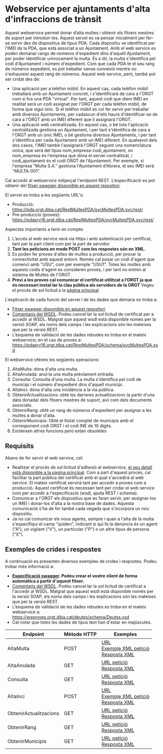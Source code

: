 # Webservice per ajuntaments d'alta d'infraccions de trànsit

Aquest webservice permet donar d’alta multes i obtenir els fitxers mestres de suport per introduir-les. Aquest servei es va pensar inicialment per fer-se servir des de dispositius de tipus PDA. Cada dispositiu ve identificat per l'IMEI de la PDA, que està associat a un Ajuntament. Amb el web service es poden demanar rangs de números d'expedient dins d'aquell Ajuntament, per poder identificar unívocament la multa. És a dir, la multa s'identifica pel codi d'Ajuntament i número d'expedient. Com que cada PDA té el seu rang de números expedient, es pot treballar sense connexió mentre no s'exhaureixi aquest rang de números. Aquest web service, però, també pot ser cridat des de:
* Una aplicació per a telèfon mòbil. En aquest cas, cada telèfon mòbil treballarà amb un Ajuntament concret, i s'identificarà de cara a l'ORGT com si fos una PDA "virtual". Per tant, aquest codi que diem IMEI en realitat serà un codi assignat per l'ORGT per cada telèfon mòbil, de forma que sigui únic. Si el telèfon mòbil es vol fer servir per treballar amb diversos Ajuntaments, per cadascun d'ells haurà d'identificar-se de cara a l'ORGT amb un IMEI diferent que li assignarà l'ORGT.
* Una aplicació web centralitzada. En aquest cas, o bé tota l'aplicació centralitzada gestiona un Ajuntament, i per tant s'identifica de cara a l'ORGT amb un únic IMEI, o bé gestiona diversos Ajuntaments, i per tant s'identifica per cada Ajuntament amb un IMEI diferent. En qualsevol dels dos casos, l'IMEI també l'assignarà l'ORGT seguint una nomenclatura única, que serà del tipus nom_empresa-codi_ajuntament, on nom_empresa és l'empresa que dóna el servei centralitzat, i codi_ajuntament és el codi ORGT de l'Ajuntament. Per exemple, si l'empresa "Multa S.A." gestiona l'Ajuntament d'Abrera, el seu IMEI serà "MULTA-001".


Cal accedir al webservice mitjançat l'endpoint REST. L’especificació es pot obtenir del [fitxer swagger disponible en aquest repositori](https://github.com/organisme-de-gestio-tributaria/alta-multes/blob/main/swagger%20WcfMultesPDA.json).

El servei es troba a les següents URL's:
* Producció: https://pda.orgt.diba.cat/RestMultesPDA/svcMultesPDA.svc/rest/
* Pre-producció (proves): https://pdaprv16.orgt.diba.cat/RestMultesPDA/svcMultesPDA.svc/rest/

Aspectes importants a tenir en compte:
1. L’accés al web service serà via https i amb autenticació per certificat, tant per la part client com per la part de servidor. 
1. **Tant les peticions en mode POST com les respostes són en XML.**
1. Es poden fer proves d'altes de multes a producció, per provar la connectivitat amb aquest entorn. Només cal posar un codi d'agent que comenci amb "USU", com per exemple "USU1". Totes les multes amb aquests codis d'agent es consideren proves, i per tant no entren al sistema de Multes de l'ORGT.
1. **Previ a les proves cal comunicar el certificat utilitzat a l’ORGT ja que és necessari instal·lar la clau pública als servidors de la ORGT** Vegeu el procés de sol·licitud a la [pàgina principal](https://github.com/organisme-de-gestio-tributaria/organisme-de-gestio-tributaria)

L’explicació de cada funció del servei i de les dades que demana es troba a:
* [Fitxer swagger disponible en aquest repositori](https://github.com/organisme-de-gestio-tributaria/alta-multes/blob/main/swagger%20WcfMultesPDA.json). 
* [Comentaris del WSDL](https://pda.orgt.diba.cat/WcfMultesPDA/svcMultesPDA.svc?singleWsdl). Podeu cancel·lar la sol·licitud de certificat per a accedir al WSDL. Malgrat que aquest wsdl està disponible només per la versió SOAP, els noms dels camps i les explicacions són les mateixes que per la versió REST.
* L’esquema de validació de les dades rebudes es troba en el mateix webservice; en el cas de proves a: https://pdaprv16.orgt.diba.cat/RestMultesPDA/schema/svcMultesPDA.xsd 

El webservice ofereix les següents operacions:
1. AltaMulta: dóna d'alta una multa.
1. AltaAnulada: anul·la una multa prèviament entrada.
1. Consulta: Consulta d'una multa. La multa s'identifica pel codi de municipi i el número d'expedient dins d'aquell municipi.
1. AltaInci: dóna d'alta una incidència a la via pública.
1. ObtenirActualitzacions: obté les darreres actualitzacions (a partir d'una data donada) dels fitxers mestres de suport, així com dels documents associats.
1. ObtenirRang: obté un rang de números d'expedient per assignar a les multes a donar d'alta.
1. ObtenirMunicipis: Obté el llistat complet de municipis amb el corresponent codi ORGT i el codi INE de 10 dígits.
1. Existeixen altres funcions però estan obsoletes

## Requisits

Abans de fer servir el web service, cal:
* Realitzar el procés de sol·licitud d'adhesió al webservice, [el seu detall està disponible a la pàgina principal](https://github.com/organisme-de-gestio-tributaria/organisme-de-gestio-tributaria). Com a part d'aquest procés, cal facilitar la part pública del certificat amb el qual s'accedirà al web service. El mateix certificat servirà tant per accedir a proves com a producció. Aquest certificat és necessari tant per cridar el web service com per accedir a l'especificació (wsdl, ajuda REST i schema).
* Comunicar a l'ORGT els dispositius que es faran servir, per assignar-los un IMEI i donar-los d'alta a la nostra base de dades. Aquesta comunicació s'ha de fer també cada vegada que s'incorpora un nou dispositiu. 
* Ja no cal comunicar els nous agents, sempre i quan a l'alta de la multa s'especifiqui el camp "quiden", indicant si qui fa la denúncia és un agent ("A"), un vigilant ("V"), un particular ("P") o un altre tipus de persona ("X"). 



## Exemples de crides i respostes

A continuació es presenten diversos exemples de crides i respostes. Podeu trobar més informació a:
* **[Especificació swagger](https://github.com/organisme-de-gestio-tributaria/alta-multes/blob/main/swagger%20WcfMultesPDA.json). Podeu crear el vostre client de forma automàtica a partir d'aquest fitxer.**
* [Comentaris del WSDL](https://wsproves.orgt.diba.cat/deutes/DeutesServiceREST.svc?singleWsdl). Podeu cancel·lar la sol·licitud de certificat a l'accedir al WSDL. Malgrat que aquest wsdl està disponible només per la versió SOAP, els noms dels camps i les explicacions són les mateixes que per la versió REST.
* L’esquema de validació de les dades rebudes es troba en el mateix webservice a: https://wsproves.orgt.diba.cat/deutes/schema/Deutes.xsd 
* Cal notar que totes les dades de tipus text han d'estar en majúscules.

| Endpoint | Mètode HTTP | Exemples |
|---|---|---|
| AltaMulta | POST | [URL](https://pdaprv16.orgt.diba.cat/RestMultesPDA/svcMultesPDA.svc/rest/AltaMulta) <br> [Exemple XML petició](https://github.com/organisme-de-gestio-tributaria/alta-multes/blob/main/Exemples/AltaMulta%20peticio.xml) <br> [Resposta XML](https://github.com/organisme-de-gestio-tributaria/alta-multes/blob/main/Exemples/AltaMulta%20resposta.xml)
| AltaAnulada | GET | [URL petició](https://pdaprv16.orgt.diba.cat/RestMultesPDA/svcMultesPDA.svc/rest/AltaAnulada?pCdclie=123&pCdexpa=456&pIMEI=789) <br> [Resposta XML](https://github.com/organisme-de-gestio-tributaria/alta-multes/blob/main/Exemples/AltaAnulada%20resposta.xml)
| Consulta | GET | [URL petició](https://pdaprv16.orgt.diba.cat/RestMultesPDA/svcMultesPDA.svc/rest/Consulta?pCdclie=123&pCdexpa=456) <br> [Resposta XML](https://github.com/organisme-de-gestio-tributaria/alta-multes/blob/main/Exemples/Consulta%20resposta.xml)
| AltaInci | POST | [URL](https://pdaprv16.orgt.diba.cat/RestMultesPDA/svcMultesPDA.svc/rest/AltaInci) <br> [Exemple XML petició](https://github.com/organisme-de-gestio-tributaria/alta-multes/blob/main/Exemples/AltaInci%20peticio.xml) <br> [Resposta XML](https://github.com/organisme-de-gestio-tributaria/alta-multes/blob/main/Exemples/AltaInci%20resposta.xml)
| ObtenirActualitzacions | GET | [URL petició](https://pdaprv16.orgt.diba.cat/RestMultesPDA/svcMultesPDA.svc/rest/ObtenirActualitzacions?pIMEI=123&pClient=456&pData=202503010101&pSeguent=) <br> [Resposta XML](https://github.com/organisme-de-gestio-tributaria/alta-multes/blob/main/Exemples/ObtenirActualitzacions%20resposta.xml)
| ObtenirRang | GET | [URL petició](https://pdaprv16.orgt.diba.cat/RestMultesPDA/svcMultesPDA.svc/rest/ObtenirRang?pImei=123&pEstat1=1&pEstat2=1) <br> [Resposta XML](https://github.com/organisme-de-gestio-tributaria/alta-multes/blob/main/Exemples/ObtenirRang%20resposta.xml)
| ObtenirMunicipis | GET | [URL petició](https://pdaprv16.orgt.diba.cat/RestMultesPDA/svcMultesPDA.svc/rest/ObtenirMunicipis) <br> [Resposta XML](https://github.com/organisme-de-gestio-tributaria/alta-multes/blob/main/Exemples/ObtenirMunicipis%20resposta.xml)
